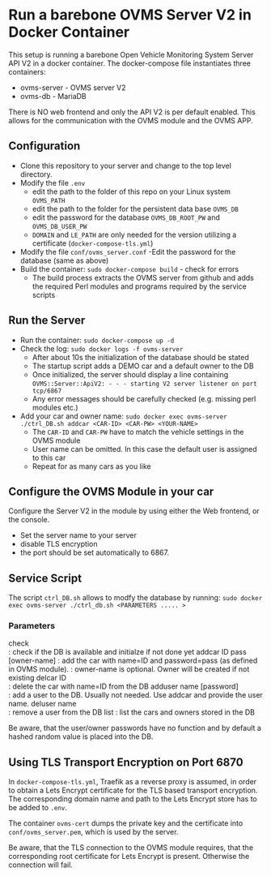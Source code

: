 Run a barebone OVMS Server V2 in Docker Container
=================================================

This setup is running a barebone Open Vehicle Monitoring System Server API V2 in a docker container.
The docker-compose file instantiates three containers: 
- ovms-server - OVMS server V2
- ovms-db - MariaDB

There is NO web frontend and only the API V2 is per default enabled. This allows for the communication with the OVMS module and the OVMS APP.

Configuration
-------------
- Clone this repository to your server and change to the top level directory.
- Modify the file `.env`
  - edit the path to the folder of this repo on your Linux system `OVMS_PATH`
  - edit the path to the folder for the persistent data base `OVMS_DB`
  - edit the password for the database `OVMS_DB_ROOT_PW` and `OVMS_DB_USER_PW`
  - `DOMAIN` and `LE_PATH` are only needed for the version utilizing a certificate (`docker-compose-tls.yml`)
- Modify the file `conf/ovms_server.conf`
  -Edit the password for the database (same as above)
- Build the container: `sudo docker-compose build` - check for errors
  - The build process extracts the OVMS server from github and adds the required Perl modules and programs required by the service scripts

Run the Server
--------------
- Run the container: `sudo docker-compose up -d` 
- Check the log: `sudo docker logs -f ovms-server`
  - After about 10s the initialization of the database should be stated
  - The startup script adds a DEMO car and a default owner to the DB
  - Once initialized, the server should display a line containing `OVMS::Server::ApiV2: - - - starting V2 server listener on port tcp/6867`
  - Any error messages should be carefully checked (e.g. missing perl modules etc.)
- Add your car and owner name: `sudo docker exec ovms-server ./ctrl_DB.sh addcar <CAR-ID> <CAR-PW> <YOUR-NAME>`
  - The `CAR-ID` and `CAR-PW` have to match the vehicle settings in the OVMS module
  - User name can be omitted. In this case the default user is assigned to this car
  - Repeat for as many cars as you like

Configure the OVMS Module in your car
-------------------------------------
Configure the Server V2 in the module by using either the Web frontend, or the console.
- Set the server name to your server
- disable TLS encryption
- the port should be set automatically to 6867.

Service Script
--------------
The script `ctrl_DB.sh` allows to modfy the database by running: `sudo docker exec ovms-server ./ctrl_db.sh <PARAMETERS ..... >`

### Parameters
check                       
: check if the DB is available and initialze if not done yet
addcar ID pass [owner-name] 
: add the car with name=ID and password=pass (as defined in OVMS module). 
: owner-name is optional. Owner will be created if not existing
delcar ID                   
: delete the car with name=ID from the DB
adduser name [password]     
: add a user to the DB. Usually not needed. Use addcar and provide the user name.
deluser name                
: remove a user from the DB
list
: list the cars and owners stored in the DB  

Be aware, that the user/owner passwords have no function and by default a hashed random value is placed into the DB. 


Using TLS Transport Encryption on Port 6870
-------------------------------------------
In `docker-compose-tls.yml`, Traefik as  a reverse proxy is assumed, in order to obtain a Lets Encrypt certificate for the TLS based transport encryption. 
The corresponding domain name and path to the Lets Encrypt store has to be added to `.env`. 

The container `ovms-cert` dumps the private key and the certificate into `conf/ovms_server.pem`, which is used by the server.

Be aware, that the TLS connection to the OVMS module requires, that the corresponding root certificate for Lets Encrypt is present. Otherwise the connection will fail.
